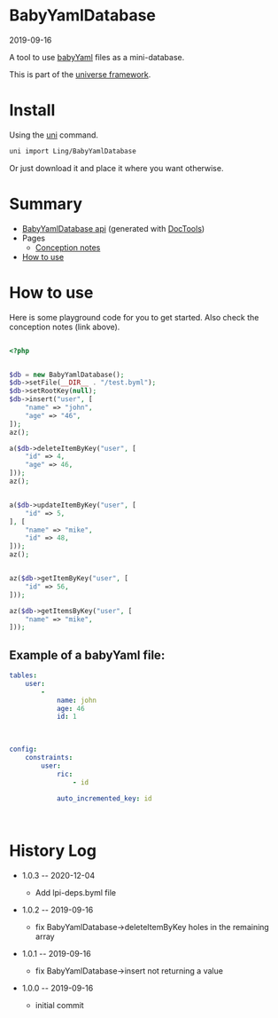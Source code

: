 BabyYamlDatabase
===========
2019-09-16



A tool to use [babyYaml](https://github.com/lingtalfi/BabyYaml) files as a mini-database.


This is part of the [universe framework](https://github.com/karayabin/universe-snapshot).


Install
==========
Using the [uni](https://github.com/lingtalfi/universe-naive-importer) command.
```bash
uni import Ling/BabyYamlDatabase
```

Or just download it and place it where you want otherwise.






Summary
===========
- [BabyYamlDatabase api](https://github.com/lingtalfi/BabyYamlDatabase/blob/master/doc/api/Ling/BabyYamlDatabase.md) (generated with [DocTools](https://github.com/lingtalfi/DocTools))
- Pages
    - [Conception notes](https://github.com/lingtalfi/BabyYamlDatabase/blob/master/doc/pages/conception-notes.md)
- [How to use](#how-to-use)



How to use
============

Here is some playground code for you to get started.
Also check the conception notes (link above).


```php

<?php 


$db = new BabyYamlDatabase();
$db->setFile(__DIR__ . "/test.byml");
$db->setRootKey(null);
$db->insert("user", [
    "name" => "john",
    "age" => "46",
]);
az();

a($db->deleteItemByKey("user", [
    "id" => 4,
    "age" => 46,
]));
az();


a($db->updateItemByKey("user", [
    "id" => 5,
], [
    "name" => "mike",
    "id" => 48,
]));
az();


az($db->getItemByKey("user", [
    "id" => 56,
]));

az($db->getItemsByKey("user", [
    "name" => "mike",
]));

```


Example of a babyYaml file:
-------

```yaml
tables: 
    user: 
        - 
            name: john
            age: 46
            id: 1
        
    

config: 
    constraints: 
        user: 
            ric: 
                - id
            
            auto_incremented_key: id
        
    
```






History Log
=============

- 1.0.3 -- 2020-12-04

    - Add lpi-deps.byml file

- 1.0.2 -- 2019-09-16

    - fix BabyYamlDatabase->deleteItemByKey holes in the remaining array
    
- 1.0.1 -- 2019-09-16

    - fix BabyYamlDatabase->insert not returning a value

- 1.0.0 -- 2019-09-16

    - initial commit